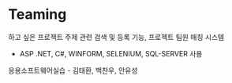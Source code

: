 # Teaming

하고 싶은 프로젝트 주제 관련 검색 및 등록 기능, 프로젝트 팀원 매칭 시스템

- ASP .NET, C#, WINFORM, SELENIUM, SQL-SERVER 사용

응용소프트웨어실습 - 김태환, 백찬우, 안유성



